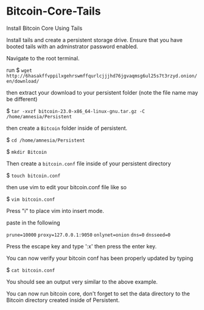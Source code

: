 # Bitcoin-Core-Tails
Install Bitcoin Core Using Tails


Install tails and create a persistent storage drive. Ensure that you have booted tails with an adminstrator password enabled.

Navigate to the root terminal.


run 
$ `wget http://6hasakffvppilxgehrswmffqurlcjjjhd76jgvaqmsg6ul25s7t3rzyd.onion/en/download/`

then extract your download to your persistent folder (note the file name may be different)

$ `tar -xvzf bitcoin-23.0-x86_64-linux-gnu.tar.gz -C /home/amnesia/Persistent`

then create a `Bitcoin` folder inside of persistent. 

$ `cd /home/amnesia/Persistent`

$ `mkdir Bitcoin`

Then create a `bitcoin.conf` file inside of your persistent directory

$ `touch bitcoin.conf`

then use vim to edit your bitcoin.conf file like so

$ `vim bitcoin.conf`

Press "i" to place vim into insert mode. 

paste in the following 

`prune=10000`
`proxy=127.0.0.1:9050`
`onlynet=onion`
`dns=0`
`dnsseed=0`

Press the escape key and type ':x' then press the enter key.

You can now verify your bitcoin conf has been properly updated by typing

$ `cat bitcoin.conf`

You should see an output very similar to the above example. 

You can now run bitcoin core, don't forget to set the data directory to the Bitcoin directory created inside of Persistent.
